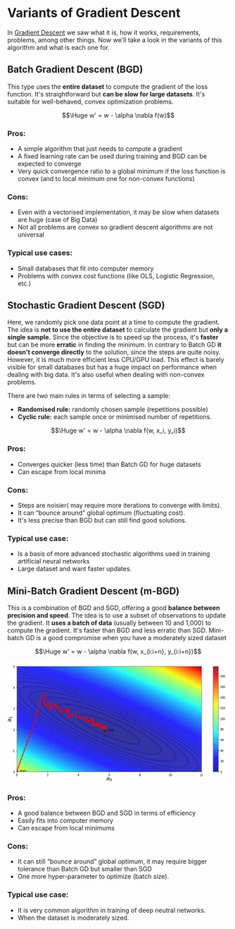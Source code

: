 # Variants of Gradient Descent

In [Gradient Descent](GradientDescent.md) we saw what it is, how it works, requirements, problems, among other things. Now we'll take a look in the variants of this algorithm and what is each one for.

## Batch Gradient Descent (BGD)

This type uses the **entire dataset** to compute the gradient of the loss function. It's straightforward but **can be slow for large datasets**. It's suitable for well-behaved, convex optimization problems.

$$\Huge w' = w - \alpha \nabla f(w)$$

### Pros:

- A simple algorithm that just needs to compute a gradient
- A fixed learning rate can be used during training and BGD can be expected to converge
- Very quick convergence ratio to a global minimum if the loss function is convex (and to local minimum one for non-convex functions)

### Cons:

- Even with a vectorised implementation, it may be slow when datasets are huge (case of Big Data)
- Not all problems are convex so gradient descent algorithms are not universal

### Typical use cases:

- Small databases that fit into computer memory 
- Problems with convex cost functions (like OLS, Logistic Regression, etc.)

## Stochastic Gradient Descent (SGD)

Here, we randomly pick one data point at a time to compute the gradient. The idea is **not to use the entire dataset** to calculate the gradient but **only a single sample.** Since the objective is to speed up the process, it's **faster** but can be more **erratic** in finding the minimum. In contrary to Batch GD **it doesn’t converge directly** to the solution, since the steps are quite noisy. However, it is much more efficient less CPU/GPU load. This effect is barely visible for small databases but has a huge impact on performance when dealing with big data. It's also useful when dealing with non-convex problems.

There are two main rules in terms of selecting a sample:

- **Randomised rule:** randomly chosen sample (repetitions possible)
- **Cyclic rule:** each sample once or minimised number of repetitions.

$$\Huge w' = w - \alpha \nabla f(w, x_i, y_i)$$

### Pros:

- Converges quicker (less time) than Batch GD for huge datasets
- Can escape from local minima

### Cons:

- Steps are noisier( may require more iterations to converge with limits).
- It can “bounce around” global optimum (fluctuating cost).
- It's less precise than BGD but can still find good solutions.

### Typical use case:

- Is a basis of more advanced stochastic algorithms used in training artificial neural networks
- Large dataset and want faster updates.  

## Mini-Batch Gradient Descent (m-BGD)

This is a combination of BGD and SGD, offering a good **balance between precision and speed**. The idea is to use a subset of observations to update the gradient. It **uses a batch of data** (usually between 10 and 1,000) to compute the gradient. It's faster than BGD and less erratic than SGD. Mini-batch GD is a good compromise when you have a moderately sized dataset

$$\Huge w' = w - \alpha \nabla f(w, x_{i:i+n}, y_{i:i+n})$$


![mBGD](img/image9.png)

### Pros:

- A good balance between BGD and SGD in terms of efficiency
- Easily fits into computer memory
- Can escape from local minimums

### Cons:

- It can still “bounce around” global optimum, it may require bigger tolerance than Batch GD but smaller than SGD
- One more hyper-parameter to optimize (batch size).

### Typical use case:

- It is very common algorithm in training of deep neutral networks.
- When the dataset is moderately sized.